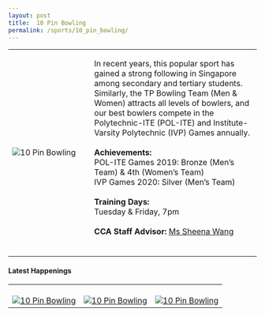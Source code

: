 ```yaml
---
layout: post
title:  10 Pin Bowling
permalink: /sports/10_pin_bowling/
---
```


<table>
    <tr>
        <td style="width:33%"><image src="{{site.baseurl}}/images/CCA_10_pin_bowling.jpg" style="display:block;margin-left:auto;margin-right:auto;" alt="10 Pin Bowling"></image></td>
        <td>
            <p>
                In recent years, this popular sport has gained a strong following in Singapore among secondary and tertiary students. Similarly, the TP Bowling Team (Men & Women) attracts all levels of bowlers, and our best bowlers compete in the Polytechnic-ITE (POL-ITE) and Institute-Varsity Polytechnic (IVP) Games annually.<br>
                <br>
                <b>Achievements:</b><br>
                POL-ITE Games 2019: Bronze (Men’s Team) & 4th (Women’s Team)<br>
                IVP Games 2020: Silver (Men’s Team)<br>
                <br>
                <b>Training Days:</b><br>
                Tuesday & Friday, 7pm<br>
                <br>
                <b>CCA Staff Advisor:</b> <a href="mailto:hengnuan@tp.edu.sg">Ms Sheena Wang</a><br>
                <br>
            </p>
        </td>
    </tr>
</table>

#### Latest Happenings
<table>
        <tr>
            <td style="max-width:33%; vertical-align:bottom; border:none"><br>
                <a href="https://www.instagram.com/p/CACM9-gH593/">
                    <image src="{{site.baseurl}}/images/CCA-10-pin_bowling_IG1.jpg" style="display:block;margin-left:auto;margin-right:auto;" alt="10 Pin Bowling">
                    </image>
                </a>
            </td>
            <td style="max-width:33%; vertical-align:bottom; border:none"><br>
                <a href="https://www.instagram.com/p/B9ZQ-KQHuvH/">
                    <image src="{{site.baseurl}}/images/CCA-10-pin_bowling_IG2.jpg" style="display:block;margin-left:auto;margin-right:auto;" alt="10 Pin Bowling">
                    </image>
                </a>
            </td>
            <td style="max-width:33%; vertical-align:bottom; border:none"><br>
                <a href="https://www.instagram.com/p/B7OMwMJH-Q1/">
                    <image src="{{site.baseurl}}/images/CCA-10-pin_bowling_IG3.png" style="display:block;margin-left:auto;margin-right:auto;" alt="10 Pin Bowling">
                    </image>
                </a>
            </td>
    </tr>
</table>
